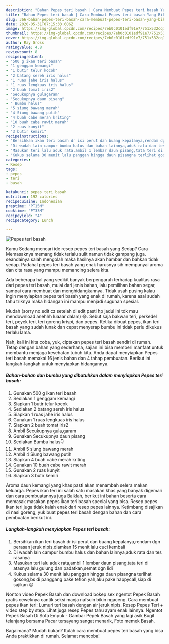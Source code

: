 ```yaml
---
description: "Bahan Pepes teri basah | Cara Membuat Pepes teri basah Yang Bikin Ngiler"
title: "Bahan Pepes teri basah | Cara Membuat Pepes teri basah Yang Bikin Ngiler"
slug: 366-bahan-pepes-teri-basah-cara-membuat-pepes-teri-basah-yang-bikin-ngiler
date: 2020-05-31T07:15:33.606Z
image: https://img-global.cpcdn.com/recipes/7eb0c0101edf91e7/751x532cq70/pepes-teri-basah-foto-resep-utama.jpg
thumbnail: https://img-global.cpcdn.com/recipes/7eb0c0101edf91e7/751x532cq70/pepes-teri-basah-foto-resep-utama.jpg
cover: https://img-global.cpcdn.com/recipes/7eb0c0101edf91e7/751x532cq70/pepes-teri-basah-foto-resep-utama.jpg
author: Ray Gross
ratingvalue: 4.8
reviewcount: 8
recipeingredient:
- "500 g ikan teri basah"
- "1 genggam kemangi"
- "1 butir telur kocok"
- "2 batang sereh iris halus"
- "1 ruas jahe iris halus"
- "1 ruas lengkuas iris halus"
- "2 buah tomat iris2"
- "Secukupnya gulagaram"
- "Secukupnya daun pisang"
- " Bumbu halus"
- "5 siung bawang merah"
- "4 Siung bawang putih"
- "4 buah cabe merah kriting"
- "10 buah cabe rawit merah"
- "2 ruas kunyit"
- "3 butir kemiri"
recipeinstructions:
- "Bersihkan ikan teri basah dr isi perut dan buang kepalanya,rendam dgn perasan jeruk nipis,diamkan 15 menit lalu cuci kembali"
- "Di wadah lain campur bumbu halus dan bahan lainnya,aduk rata dan tes rasanya"
- "Masukan teri lalu aduk rata,ambil 1 lembar daun pisang,tata teri di atasnya lalu gulung dan padatkan,semat dgn lidi"
- "Kukus selama 30 menit lalu panggan hingga daun pisangna terlihat gosong,bs di panggang pake teflon yah,aku pake happycall,siap di sajikan 😊"
categories:
- Resep
tags:
- pepes
- teri
- basah

katakunci: pepes teri basah 
nutrition: 192 calories
recipecuisine: Indonesian
preptime: "PT15M"
cooktime: "PT33M"
recipeyield: "4"
recipecategory: Lunch

---
```



![Pepes teri basah](https://img-global.cpcdn.com/recipes/7eb0c0101edf91e7/751x532cq70/pepes-teri-basah-foto-resep-utama.jpg)

Kamu Sedang mencari ide resep pepes teri basah yang Sedap? Cara Memasaknya memang tidak terlalu sulit namun tidak gampang juga. seandainya salah mengolah maka hasilnya akan hambar dan bahkan tidak sedap. Padahal pepes teri basah yang enak harusnya sih mempunyai aroma dan cita rasa yang mampu memancing selera kita.

Ada beberapa hal yang sedikit banyak berpengaruh terhadap kualitas rasa dari pepes teri basah, mulai dari jenis bahan, lalu pemilihan bahan segar, sampai cara membuat dan menghidangkannya. Tidak usah pusing kalau ingin menyiapkan pepes teri basah yang enak di rumah, karena asal sudah tahu triknya maka hidangan ini mampu menjadi suguhan spesial.

Mudah (sorry no.edit cz setelah di edit pasti hp jadul ini tdk mau mendownload anehhh luaaar dalam) 😄. Sebut saja bakwan teri, perkedel teri, peyek teri, teri goreng krispi, dan pepes. Ketika dibuat pepes, ikan teri basah yang sudah lunak dan cepat menyerap bumbu ini tidak perlu dikukus terlalu lama.


Nah, kali ini kita coba, yuk, ciptakan pepes teri basah sendiri di rumah. Tetap dengan bahan yang sederhana, sajian ini bisa memberi manfaat untuk membantu menjaga kesehatan tubuh kita. Anda dapat menyiapkan Pepes teri basah memakai 16 jenis bahan dan 4 tahap pembuatan. Berikut ini langkah-langkah untuk menyiapkan hidangannya.

<!--inarticleads1-->

##### Bahan-bahan dan bumbu yang dibutuhkan dalam menyiapkan Pepes teri basah:

1. Gunakan 500 g ikan teri basah
1. Sediakan 1 genggam kemangi
1. Siapkan 1 butir telur kocok
1. Sediakan 2 batang sereh iris halus
1. Siapkan 1 ruas jahe iris halus
1. Gunakan 1 ruas lengkuas iris halus
1. Siapkan 2 buah tomat iris2
1. Ambil Secukupnya gula,garam
1. Gunakan Secukupnya daun pisang
1. Sediakan  Bumbu halus👇
1. Ambil 5 siung bawang merah
1. Ambil 4 Siung bawang putih
1. Siapkan 4 buah cabe merah kriting
1. Gunakan 10 buah cabe rawit merah
1. Gunakan 2 ruas kunyit
1. Siapkan 3 butir kemiri


Aroma daun kemangi yang khas pasti akan menambah selera makan keluarga. Pepes ikan teri ini salah satu masakan khas yang banyak digemari dan cara pembuatannya juga Baiklah, berikut ini bahan beserta cara memasak masakan pepes ikan teri basah special yang bisa. Resep pepes ikan teri juga tidak kalah enak dari resep pepes lainnya. Ketimbang disajikan di nasi goreng, yuk buat pepes teri basah dengan bahan dan cara pembuatan berikut ini. 

<!--inarticleads2-->

##### Langkah-langkah menyiapkan Pepes teri basah:

1. Bersihkan ikan teri basah dr isi perut dan buang kepalanya,rendam dgn perasan jeruk nipis,diamkan 15 menit lalu cuci kembali
1. Di wadah lain campur bumbu halus dan bahan lainnya,aduk rata dan tes rasanya
1. Masukan teri lalu aduk rata,ambil 1 lembar daun pisang,tata teri di atasnya lalu gulung dan padatkan,semat dgn lidi
1. Kukus selama 30 menit lalu panggan hingga daun pisangna terlihat gosong,bs di panggang pake teflon yah,aku pake happycall,siap di sajikan 😊


Nonton video Pepek Basah dan download bokep sex ngentot Pepek Basah gratis ceweknya cantik seksi manja nafsuin bikin ngaceng. Cara membuat pepes ikan teri: Lumuri teri basah dengan air jeruk nipis. Resep Pepes Teri + video step by step. Lihat juga resep Pepes tahu ayam enak lainnya. Ngentot Pepek Basah Di Sofa Empuk - Gambar Pepek Basah yang lagi asik Bugil telanjang bersama Pacar tersayang sangat menarik, Foto memek Basah. 

Bagaimana? Mudah bukan? Itulah cara membuat pepes teri basah yang bisa Anda praktikkan di rumah. Selamat mencoba!
